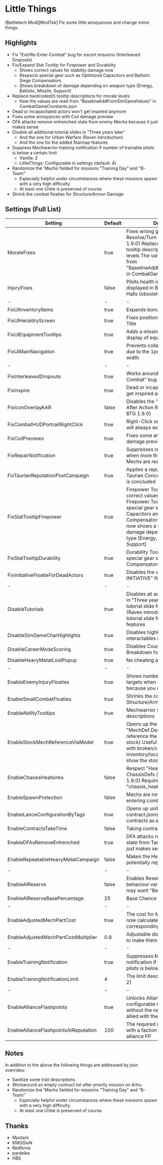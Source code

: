 # Little Things

[Battletech Mod][ModTek] Fix some little annoyances and change minor things.

## Highlights
- Fix "Exit/Re-Enter Combat" bug for escort missions (Interleaved Dropouts)
- Fix/Expand Stat Tooltip for Firepower and Durability
    - Shows correct values for stability damage now
    - Respects special gear such as Optimized Capacitors and Ballistic Siege Compensators
    - Shows breakdown of damage depending on weapon type (Energy, Ballistic, Missile, Support)
- Replace hardcoded(!) tooltip descriptions for morale levels
    - Now the values are read from "BaselineAddFromSimGameValues" in CombatGameConstants.json
- Dead or incapacitated actors won't get inspired anymore
- Fixes some annoyances with Coil damage preview
- DFA attacks remove entrenched state from enemy Mechs because it just makes sense
- Disable all additional tutorial slides in "Three years later"
    - And the one for Urban Warfare (Raven introduction)
    - And the one for the added Starmap features
- Suppress Mechwarrior training notification if number of trainable pilots is below a certain limit
    - Vanilla: 2
    - LittleThings: Configurable in settings (default: 4)
- Randomize the 'Mechs fielded for missions "Training Day" and "B-Team"
    - Especially helpful under circumstances where these missions spawn with a very high difficulty
    - At least one Urbie is preserved of course
- Shrink the combat floaties for Structure/Armor-Damage

## Settings (Full List)

| Setting                                            | Default | Description                                                                                                                                                                                                                                                                                   |
|----------------------------------------------------|---------|-----------------------------------------------------------------------------------------------------------------------------------------------------------------------------------------------------------------------------------------------------------------------------------------------|
| MoraleFixes                                        | true    | Fixes wrong getters for Resolve/Turn (obsolete with BTG 1.9.0)  Replaces hardcoded(!) tooltip descriptions for morale levels  The values are now read from "BaselineAddFromSimGameValues" in CombatGameConstants.json                                                                         |
| InjuryFixes                                        | false   | Pilots health is now correctly displayed in Barracks and Hiring Halls (obsolete with BTG 1.8.1)                                                                                                                                                                                               |
| -                                                  | -       | -                                                                                                                                                                                                                                                                                             |
| FixUIInventoryItems                                | true    | Expands bonusText fields                                                                                                                                                                                                                                                                      |
| FixUIHeraldryScreen                                | true    | Fixes position of Heraldry Screen Title                                                                                                                                                                                                                                                       |
| FixUIEquipmentTooltips                             | true    | Adds a missing comma to bonuses display of equipment                                                                                                                                                                                                                                          |
| FixUIMainNavigation                                | true    | Prevents collapsing of submenu due to the 1px gap @1920 screen width                                                                                                                                                                                                                          |
| -                                                  | -       | -                                                                                                                                                                                                                                                                                             |
| FixInterleavedDropouts                             | true    | Works around the "Exit/Re-Enter Combat" bug for escort missions                                                                                                                                                                                                                               |
| FixInspire                                         | true    | Dead or incapacitated actors won't get inspired anymore                                                                                                                                                                                                                                       |
| FixIconOverlayAAR                                  | false   | Disables the "StockIcon" overlay in After Action Report (obsolete with BTG 1.9.0)                                                                                                                                                                                                             |
| FixCombatHUDPortraitRightClick                     | true    | Right-Click on MWTray Portraits will always work                                                                                                                                                                                                                                              |
| FixCoilPreviews                                    | true    | Fixes some annoyances with Coil damage preview during melee                                                                                                                                                                                                                                   |
| FixRepairNotification                              | true    | Suppresses repair notifications when more than four fieldable Mechs are ready                                                                                                                                                                                                                 |
| FixTaurianReputationPostCampaign                   | true    | Applies a reputation fix for the Taurian Concordat after campaign is concluded                                                                                                                                                                                                                |
| FixStatTooltipFirepower                            | true    | Firepower Tooltip now shows correct values for stability damage   Firepower Tooltip now respects special gear such as Optimized Capacitors and Ballistic Siege Compensators  Firepower Tooltip now shows a breakdown of damage depending on weapon type (Energy, Ballistic, Missile, Support) |
| FixStatTooltipDurability                           | true    | Durability Tooltip now respects special gear such as Ballistic Siege Compensators                                                                                                                                                                                                             |
| FixInitiativeFloatieForDeadActors                  | true    | Disables the useless "-1 INITIATIVE" floatie for dead actors                                                                                                                                                                                                                                  |
| -                                                  | -       | -                                                                                                                                                                                                                                                                                             |
| DisableTutorials                                   | true    | Disables all additional tutorial slides in "Three years later"  Disables the tutorial slide for Urban Warfare (Raven introduction)  Disables the tutorial slide for the added Starmap features                                                                                                |
| DisableSimGameCharHighlights                       | true    | Disables highlights of some interactables in Argo's rooms                                                                                                                                                                                                                                     |
| DisableCareerModeScoring                           | true    | Disables Countdown and Score Breakdown for Career Mode                                                                                                                                                                                                                                        |
| DisableHeavyMetalLootPopup                         | true    | No cheating anymore                                                                                                                                                                                                                                                                           |
| -                                                  | -       | -                                                                                                                                                                                                                                                                                             |
| EnableEnemyInjuryFloaties                          | true    | Shows number of injuries for targets when injured (!health, because you can't know it)                                                                                                                                                                                                        |
| EnableSmallCombatFloaties                          | true    | Shrinks the combat floaties for Structure/Armor-Damage                                                                                                                                                                                                                                        |
| EnableAbilityTooltips                              | true    | Mechwarrior skills now show trait descriptions                                                                                                                                                                                                                                                |
| EnableStockMechReferenceViaModel                   | true    | Opens up the possibility of using "MechDef.Description.Model" to reference the base mech (aka stock)  Useful for custom MechDefs with broken/changed inventory/locations to properly show the stock loadout in MechLab                                                                        |
| EnableChassisHeatsinks                             | false   | Respect "Heatsinks" in ChassisDefs (obsolete with BTG 1.9.0)  Requires Tag "chassis_heatsinks" on ChassisDef                                                                                                                                                                                  |
| EnableSpawnProtection                              | false   | Mechs are now guarded when entering combat                                                                                                                                                                                                                                                    |
| EnableLanceConfigurationByTags                     | true    | Opens up unit-selection by tags in contract.jsons (can be used for all contracts as a modders resource)                                                                                                                                                                                       |
| EnableContractsTakeTime                            | false   | Taking contracts will pass one day                                                                                                                                                                                                                                                            |
| EnableDFAsRemoveEntrenched                         | true    | DFA attacks remove entrenched state from Target Mechs because it just makes sense                                                                                                                                                                                                             |
| EnableRepeatableHeavyMetalCampaign                 | false   | Makes the Heavy Metal Campaign potentially repeatable                                                                                                                                                                                                                                         |
| -                                                  | -       | -                                                                                                                                                                                                                                                                                             |
| EnableAIReserve                                    | false   | Enables Reserving for AI  NO behaviour variables tweaked (You may want "BetterAI")                                                                                                                                                                                                            |
| EnableAIReserveBasePercentage                      | 25      | Base Chance for the AI to reserve                                                                                                                                                                                                                                                             |
| -                                                  | -       | -                                                                                                                                                                                                                                                                                             |
| EnableAdjustedMechPartCost                         | true    | The cost for MechParts in Shops is now calculated depending on corresponding difficulty setting                                                                                                                                                                                               |
| EnableAdjustedMechPartCostMultiplier               | 0.8     | Adjustable discount for MechParts to make them still worthwhile                                                                                                                                                                                                                               |
| -                                                  | -       | -                                                                                                                                                                                                                                                                                             |
| EnableTrainingNotification                         | true    | Suppresses Mechwarrior training notification if number of trainable pilots is below a certain limit                                                                                                                                                                                           |
| EnableTrainingNotificationLimit                    | 4       | The limit described above (Vanilla: 2)                                                                                                                                                                                                                                                        |
| -                                                  | -       | -                                                                                                                                                                                                                                                                                             |
| EnableAllianceFlashpoints                          | true    | Unlocks Alliance FPs at configurable reputation level without the need to actually be allied with the Faction                                                                                                                                                                                 |
| EnableAllianceFlashpointsAtReputation              | 100     | The required reputation to have with a faction to unlock their alliance FP                                                                                                                                                                                                                    |

## Notes
In addition to the above the following things are addressed by json overrides:

- Sanitize some trait descriptions
- Workaround an empty contract list after priority mission on Artru
- Randomize the 'Mechs fielded for missions "Training Day" and "B-Team"
    - Especially helpful under circumstances where these missions spawn with a very high difficulty
    - At least one Urbie is preserved of course


## Thanks
* Mpstark
* KMiSSioN
* Redferne
* pardeike
* HBS
